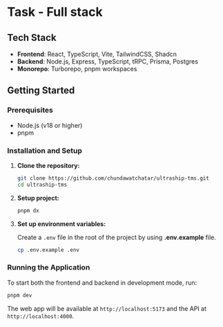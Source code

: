 # Task - Full stack

## Tech Stack

- **Frontend**: React, TypeScript, Vite, TailwindCSS, Shadcn
- **Backend**: Node.js, Express, TypeScript, tRPC, Prisma, Postgres
- **Monorepo**: Turborepo, pnpm workspaces

## Getting Started

### Prerequisites

- Node.js (v18 or higher)
- pnpm

### Installation and Setup

1.  **Clone the repository:**
    ```sh
    git clone https://github.com/chundawatchatar/ultraship-tms.git
    cd ultraship-tms
    ```

2.  **Setup project:**
    ```sh
    pnpm dx
    ```

3.  **Set up environment variables:**

    Create a `.env` file in the root of the project by using **.env.example** file.
    ```sh
    cp .env.example .env
    ```

### Running the Application

To start both the frontend and backend in development mode, run:

```sh
pnpm dev
```

The web app will be available at `http://localhost:5173` and the API at `http://localhost:4000`.
